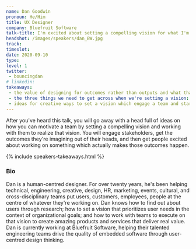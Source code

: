 ```yaml
---
name: Dan Goodwin
pronoun: He/Him
title: UX Designer 
company: Bluefruit Software
talk-title: I'm excited about setting a compelling vision for what I'm working on
headshot: /images/speakers/dan_BW.jpg
track: 
timeslot: 
date: 2020-09-10
type: 
level: 1
twitter:
 - bouncingdan
# linkedin: 
takeaways:
 - the value of designing for outcomes rather than outputs and what that means for setting a vision
 - the three things we need to get across when we're setting a vision: the context, the outcomes which a solution brings, how we know when those outcomes have been achieved
 - ideas for creative ways to set a vision which engage a team and start and keep them working towards it
---
```


<p>After you've heard this talk, you will go away with a head full of ideas on how you can motivate a team by setting a compelling vision and working with them to realize that vision. You will engage stakeholders, get the outcomes they're imagining out of their heads, and then get people excited about working on something which actually makes those outcomes happen. </p>

{% include speakers-takeaways.html %}

<h3>Bio</h3>
<p>Dan is a human-centred designer. For over twenty years, he's been helping technical, engineering, creative, design, HR, marketing, events, cultural, and cross-disciplinary teams put users, customers, employees, people at the centre of whatever they're working on. Dan knows how to find out about users through research; how to set a vision that prioritizes user needs in the context of organizational goals; and how to work with teams to execute on that vision to create amazing products and services that deliver real value. Dan is currently working at Bluefruit Software, helping their talented engineering teams drive the quality of embedded software through user-centred design thinking.</p>